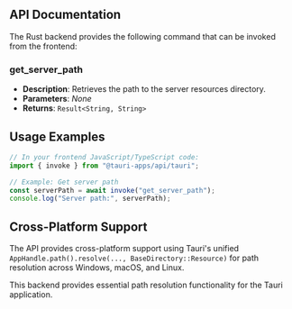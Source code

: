 ## API Documentation

The Rust backend provides the following command that can be invoked from the frontend:

### get_server_path

- **Description**: Retrieves the path to the server resources directory.
- **Parameters**: *None*
- **Returns**: `Result<String, String>`

## Usage Examples

```javascript
// In your frontend JavaScript/TypeScript code:
import { invoke } from "@tauri-apps/api/tauri";

// Example: Get server path
const serverPath = await invoke("get_server_path");
console.log("Server path:", serverPath);
```

## Cross-Platform Support

The API provides cross-platform support using Tauri's unified `AppHandle.path().resolve(..., BaseDirectory::Resource)` for path resolution across Windows, macOS, and Linux.

This backend provides essential path resolution functionality for the Tauri application.